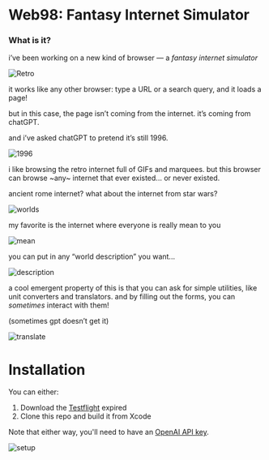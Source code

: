 # Web98: Fantasy Internet Simulator

### What is it?

i’ve been working on a new kind of browser — a *fantasy internet simulator*

![Retro](Images/retro.png?raw=true)

it works like any other browser: type a URL or a search query, and it loads a page!

but in this case, the page isn’t coming from the internet. it’s coming from chatGPT. 

and i’ve asked chatGPT to pretend it’s still 1996.

![1996](Images/1996.png?raw=true)

i like browsing the retro internet full of GIFs and marquees. but this browser can browse ~any~ internet that ever existed... or never existed.

ancient rome internet? what about the internet from star wars?

![worlds](Images/worlds.png?raw=true)

my favorite is the internet where everyone is really mean to you

![mean](Images/mean.png?raw=true)

you can put in any “world description” you want... 

![description](Images/description.png?raw=true)

a cool emergent property of this is that you can ask for simple utilities, like unit converters and translators. and by filling out the forms, you can *sometimes* interact with them!

(sometimes gpt doesn’t get it)

![translate](Images/translate.png?raw=true)

# Installation

You can either:
1. Download the [Testflight](https://t.co/mxLwg0nKfZ) expired
2. Clone this repo and build it from Xcode

Note that either way, you'll need to have an [OpenAI API key](https://platform.openai.com/overview).

![setup](Images/setup.png?raw=true)

